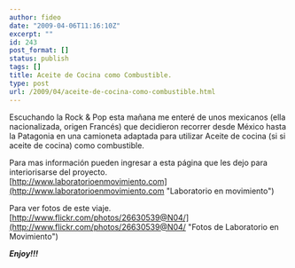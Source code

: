 ```yaml
---
author: fideo
date: "2009-04-06T11:16:10Z"
excerpt: ""
id: 243
post_format: []
status: publish
tags: []
title: Aceite de Cocina como Combustible.
type: post
url: /2009/04/aceite-de-cocina-como-combustible.html
---
```

Escuchando la Rock &amp; Pop esta mañana me enteré de unos mexicanos (ella nacionalizada, origen Francés) que decidieron recorrer desde México hasta la Patagonia en una camioneta adaptada para utilizar Aceite de cocina (si si aceite de cocina) como combustible.

Para mas información pueden ingresar a esta página que les dejo para interiorisarse del proyecto.  
[http://www.laboratorioenmovimiento.com](http://www.laboratorioenmovimiento.com "Laboratorio en movimiento")

Para ver fotos de este viaje.  
[http://www.flickr.com/photos/26630539@N04/](http://www.flickr.com/photos/26630539@N04/ "Fotos de Laboratorio en Movimiento")

***Enjoy!!!***

